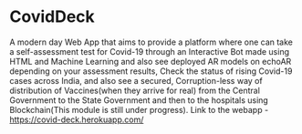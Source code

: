 # CovidDeck

A modern day Web App that aims to provide a platform where one can take a self-assessment test for Covid-19 through an Interactive Bot made using HTML and Machine Learning and also see deployed AR models on echoAR depending on your assessment results, Check the status of rising Covid-19 cases across India, and also see a secured, Corruption-less way of distribution of Vaccines(when they arrive for real) from the Central Government to the State Government and then to the hospitals using Blockchain(This module is still under progress).
Link to the webapp - https://covid-deck.herokuapp.com/
